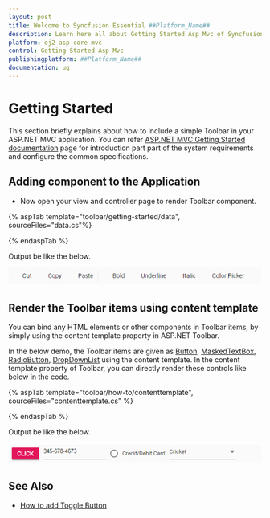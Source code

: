 ```yaml
---
layout: post
title: Welcome to Syncfusion Essential ##Platform_Name##
description: Learn here all about Getting Started Asp Mvc of Syncfusion Essential ##Platform_Name## widgets based on HTML5 and jQuery.
platform: ej2-asp-core-mvc
control: Getting Started Asp Mvc
publishingplatform: ##Platform_Name##
documentation: ug
---
```



# Getting Started

 This section briefly explains about how to include a simple Toolbar in your ASP.NET MVC application. You can refer [ASP.NET MVC Getting Started documentation](../getting-started) page for introduction part part of the system requirements and configure the common specifications.

## Adding component to the Application

* Now open your view and controller page to render Toolbar component.

{% aspTab  template="toolbar/getting-started/data", sourceFiles="data.cs"%}

{% endaspTab %}

Output be like the below.

![getting started](../../toolbar/images/gettingstarted.PNG)

## Render the Toolbar items using content template

You can bind any HTML elements or other components in Toolbar items, by simply using the content template property in ASP.NET Toolbar.

In the below demo, the Toolbar items are given as [Button](../button), [MaskedTextBox](../maskedtextbox), [RadioButton](../radio-button), [DropDownList](../drop-down-list) using the content template. In the content template property of Toolbar, you can directly render these controls like below in the code.

{% aspTab template="toolbar/how-to/contenttemplate", sourceFiles="contenttemplate.cs" %}

{% endaspTab %}

Output be like the below.

![content template](../../toolbar/images/contenttemplate.PNG)

## See Also

* [How to add Toggle Button](./how-to/add-toggle-button)